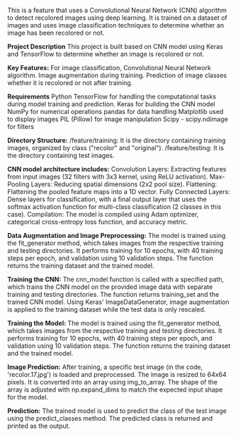 This is a feature that uses a Convolutional Neural Network (CNN) algorithm to detect recolored images using deep learning. 
It is trained on a dataset of images and uses image classification techniques to determine whether an image has been recolored or not.

**Project Description**
This project is built based on CNN model using Keras and TensorFlow to determine whether an image is recolored or not. 

**Key Features:**
For image classification, Convolutional Neural Network algorithm. 
Image augmentation during training.
Prediction of image classes whether it is recolored or not after training.

**Requirements**
Python
TensorFlow for handling the computational tasks during model training and prediction.
Keras for building the CNN model
NumPy for numerical operations
pandas for data handling
Matplotlib used to display images
PIL (Pillow) for image manipulation
Scipy - scipy.ndimage for filters

**Directory Structure:**
/feature/training: It is the directory containing training images, organized by class ("recolor" and "original").
/feature/testing: It is the directory containing test images.

**CNN model architecture includes:**
Convolution Layers: Extracting features from input images (32 filters with 3x3 kernel, using ReLU activation).
Max-Pooling Layers: Reducing spatial dimensions (2x2 pool size).
Flattening: Flattening the pooled feature maps into a 1D vector.
Fully Connected Layers: Dense layers for classification, with a final output layer that uses the softmax activation function for multi-class classification (2 classes in this case).
Compilation: The model is compiled using Adam optimizer, categorical cross-entropy loss function, and accuracy metric.

**Data Augmentation and Image Preprocessing:**
The model is trained using the fit_generator method, which takes images from the respective training and testing directories.
It performs training for 10 epochs, with 40 training steps per epoch, and validation using 10 validation steps.
The function returns the training dataset and the trained model.

**Training the CNN:**
The cnn_model function is called with a specified path, which trains the CNN model on the provided image data with separate training and testing directories.
The function returns training_set and the trained CNN model.
Using Keras' ImageDataGenerator, image augmentation is applied to the training dataset while the test data is only rescaled.

**Training the Model:**
The model is trained using the fit_generator method, which takes images from the respective training and testing directories.
It performs training for 10 epochs, with 40 training steps per epoch, and validation using 10 validation steps.
The function returns the training dataset and the trained model.

**Image Prediction:**
After training, a specific test image (in the code, 'recolor.17.jpg') is loaded and preprocessed.
The image is resized to 64x64 pixels.
It is converted into an array using img_to_array.
The shape of the array is adjusted with np.expand_dims to match the expected input shape for the model.

**Prediction:**
The trained model is used to predict the class of the test image using the predict_classes method.
The predicted class is returned and printed as the output.

